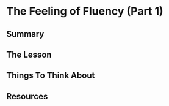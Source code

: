 # The Feeling of Fluency (Part 1)

## Summary



## The Lesson



## Things To Think About



## Resources
